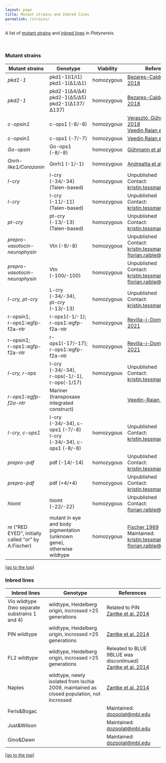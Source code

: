 ```yaml
---
layout: page
title: Mutant strains and Inbred lines
permalink: /strains/
---
```


A list of [mutant strains](#mutant-strains) and [inbred lines](#inbred-lines) in *Platynereis*.

<br>

### Mutant strains

| Mutant strains | Genotype | Viability | References |  
| -------- | ----------- | ------------ | -------------- |
| *pkd1-1* | pkd1-1(i1/i1) <br> pkd1-1(∆1/∆1) | homozygous | [Bezares-Calderón et al. 2018](https://elifesciences.org/articles/36262) |
| *pkd2-1* | pkd2-1(∆4/∆4) <br> pkd2-1(∆5/∆5) <br> pkd2-1(∆137/∆137) | homozygous | [Bezares-Calderón et al. 2018](https://elifesciences.org/articles/36262) |
| *c-opsin1* | c-ops1 (-8/-8) | homozygous | [Verasztó, Gühmann et al. 2018](https://elifesciences.org/articles/36440#content) <br> [Veedin Rajan et al. 2021](https://www.nature.com/articles/s41559-020-01356-1) |
| *c-opsin1* | c-ops1 (-7/-7) | homozygous | [Veedin Rajan et al. 2021](https://www.nature.com/articles/s41559-020-01356-1) |
| *Go-opsin* | Go-ops1 (-8/-8) | homozygous | [Gühmann et al. 2015](https://pubmed.ncbi.nlm.nih.gov/26255845/) |
| *Gnrh-like1/Corazonin* | Gnrh1 (-1/-1) | homozygous | [Andreatta et al. 2020](https://www.pnas.org/content/117/2/1097.short) |
| *I-cry* | I-cry (-34/-34) <br> (Talen-based) | homozygous | Unpublished <br> Contact: kristin.tessmar@mfpl.ac.at |
| *I-cry* | I-cry (-11/-11) <br> (Talen-based) | homozygous | Unpublished <br> Contact: kristin.tessmar@mfpl.ac.at |
| *pt-cry* | pt-cry (-13/-13) <br> (Talen-based) | homozygous | Unpublished <br> Contact: kristin.tessmar@mfpl.ac.at |
| *prepro-vasotocin-neurophysin* | Vtn (-8/-8) | homozygous | Unpublished <br> Contact: kristin.tessmar@mfpl.ac.at, <br> florian.raible@univi.ac.at |
| *prepro-vasotocin-neurophysin* | Vtn (-100/-100) | homozygous | Unpublished <br> Contact: kristin.tessmar@mfpl.ac.at, <br> florian.raible@univi.ac.at |
| *I-cry, pt-cry* | L-cry (-34/-34), <br> pt-cry (-13/-13) | homozygous | Unpublished <br> Contact: kristin.tessmar@mfpl.ac.at |
|r-opsin1; <br> r-ops1::egfp-f2a-ntr | r-ops1(-1/-1); <br> r-ops1::egfp-f2a-ntr | homozygous | [Revilla-i-Domingo et al. 2021](https://www.biorxiv.org/content/10.1101/2021.01.10.426124v1) |
|r-opsin1; <br> r-ops1::egfp-f2a-ntr | r-ops1(-17/-17); <br> r-ops1::egfp-f2a-ntr | homozygous | [Revilla-i-Domingo et al. 2021](https://www.biorxiv.org/content/10.1101/2021.01.10.426124v1) |
| *I-cry, r-ops* | I-cry (-34/-34), <br> r-ops(-1/-1), <br> r-ops(-1/17)| homozygous | Unpublished <br> Contact: kristin.tessmar@mfpl.ac.at |
| *r-ops1::egfp-f2a-ntr* | Mariner <br> (transposase integrated construct) |  | [Veedin-Rajan et al. 2013](https://journals.plos.org/plosone/article?id=10.1371/journal.pone.0075811) |
| *I-cry, c-ops1* | I-cry (-34/-34), c-ops1 (-7/-8) <br> I-cry (-34/-34), c-ops1 (-8/-8) | homozygous | Unpublished <br> Contact: kristin.tessmar@mfpl.ac.at |
| *prepro-pdf* | pdf (-14/-14) | homozygous | Unpublished <br> Contact: kristin.tessmar@mfpl.ac.at |
| *prepro-pdf* | pdf (+4/+4) | homozygous | Unpublished <br> Contact: kristin.tessmar@mfpl.ac.at |
| *hiomt* | hiomt (-22/-22) | homozygous | Unpublished <br> Contact: florian.raible@univie.ac.at |
| *re* (“RED EYED”, initially called “*or*” by A.Fischer) | mutant in eye and body pigmentation (unknown gene), otherwise wildtype | homozygous | [Fischer 1969](https://link.springer.com/article/10.1007/BF00334235) <br> Maintained: kristin.tessmar@mfpl.ac.at, <br> florian.raible@univi.ac.at |

[[go to the top]](#strains)

### Inbred lines

| Inbred lines | Genotype | References |  
| -------- | ----------- | ------------ | 
| Vio wildtype <br> (two separate substrains 1 and 4) | wildtype, Heidelberg origin, incrossed >25 generations | Related to PIN <br> [Zantke et al. 2014](https://pubmed.ncbi.nlm.nih.gov/24807110/) |
| PIN wildtype | wildtype, Heidelberg origin, incrossed >25 generations | [Zantke et al. 2014](https://pubmed.ncbi.nlm.nih.gov/24807110/) |
| FL2 wildtype | wildtype, Heidelberg origin, incrossed >25 generations | Releated to BLUE 9BLUE was discontinued) <br> [Zantke et al. 2014](https://pubmed.ncbi.nlm.nih.gov/24807110/) |
| Naples | wildtype, newly isolated from Ischia 2009, maintained as closed population, not incrossed | [Zantke et al. 2014](https://pubmed.ncbi.nlm.nih.gov/24807110/) |
| Feris&Bogac | | Maintained: dozpolat@mbl.edu |
| Just&Wilson | | Maintained: dozpolat@mbl.edu |
| Gino&Dawn | | Maintained: dozpolat@mbl.edu |


[[go to the top]](#strains)


